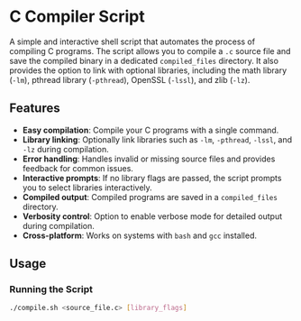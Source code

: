 # C Compiler Script

A simple and interactive shell script that automates the process of compiling C programs. The script allows you to compile a `.c` source file and save the compiled binary in a dedicated `compiled_files` directory. It also provides the option to link with optional libraries, including the math library (`-lm`), pthread library (`-pthread`), OpenSSL (`-lssl`), and zlib (`-lz`).

## Features

- **Easy compilation**: Compile your C programs with a single command.
- **Library linking**: Optionally link libraries such as `-lm`, `-pthread`, `-lssl`, and `-lz` during compilation.
- **Error handling**: Handles invalid or missing source files and provides feedback for common issues.
- **Interactive prompts**: If no library flags are passed, the script prompts you to select libraries interactively.
- **Compiled output**: Compiled programs are saved in a `compiled_files` directory.
- **Verbosity control**: Option to enable verbose mode for detailed output during compilation.
- **Cross-platform**: Works on systems with `bash` and `gcc` installed.

## Usage

### Running the Script

```bash
./compile.sh <source_file.c> [library_flags]
